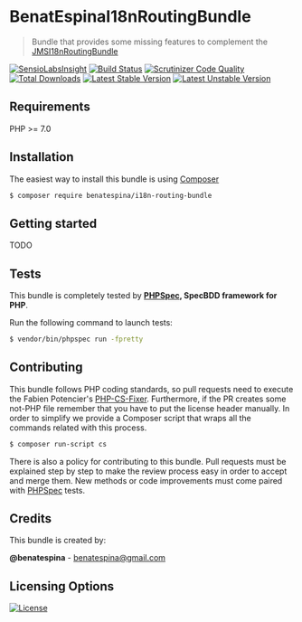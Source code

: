 # BenatEspinaI18nRoutingBundle
> Bundle that provides some missing features to complement the [JMSI18nRoutingBundle][1]

[![SensioLabsInsight](https://insight.sensiolabs.com/projects/66aaf1b9-c8bc-4d03-a831-3311630f5014/mini.png)](https://insight.sensiolabs.com/projects/66aaf1b9-c8bc-4d03-a831-3311630f5014)
[![Build Status](https://travis-ci.org/benatespina/I18nRoutingBundle.svg?branch=master)](https://travis-ci.org/benatespina/I18nRoutingBundle)
[![Scrutinizer Code Quality](https://scrutinizer-ci.com/g/benatespina/I18nRoutingBundle/badges/quality-score.png?b=master)](https://scrutinizer-ci.com/g/benatespina/I18nRoutingBundle/?branch=master)
[![Total Downloads](https://poser.pugx.org/benatespina/i18n-routing-bundle/downloads)](https://packagist.org/packages/benatespina/i18n-routing-bundle)
[![Latest Stable Version](https://poser.pugx.org/benatespina/i18n-routing-bundle/v/stable.svg)](https://packagist.org/packages/benatespina/i18n-routing-bundle)
[![Latest Unstable Version](https://poser.pugx.org/benatespina/i18n-routing-bundle/v/unstable.svg)](https://packagist.org/packages/benatespina/i18n-routing-bundle)

## Requirements
PHP >= 7.0

## Installation
The easiest way to install this bundle is using [Composer][2]
```bash
$ composer require benatespina/i18n-routing-bundle
```

## Getting started
TODO

## Tests
This bundle is completely tested by **[PHPSpec][3], SpecBDD framework for PHP**.

Run the following command to launch tests:
```bash
$ vendor/bin/phpspec run -fpretty
```

## Contributing

This bundle follows PHP coding standards, so pull requests need to execute the Fabien Potencier's [PHP-CS-Fixer][4].
Furthermore, if the PR creates some not-PHP file remember that you have to put the license header manually. In order
to simplify we provide a Composer script that wraps all the commands related with this process.
```bash
$ composer run-script cs
```

There is also a policy for contributing to this bundle. Pull requests must be explained step by step to make the
review process easy in order to accept and merge them. New methods or code improvements must come paired with
[PHPSpec][3] tests.

## Credits
This bundle is created by:
>
**@benatespina** - [benatespina@gmail.com](mailto:benatespina@gmail.com)

## Licensing Options
[![License](https://poser.pugx.org/benatespina/i18n-routing-bundle/license.svg)](https://github.com/benatespina/I18nRoutingBundle/blob/master/LICENSE)

[1]: http://jmsyst.com/bundles/JMSI18nRoutingBundle
[2]: http://getcomposer.org
[3]: http://www.phpspec.net/en/stable/
[4]: http://cs.sensiolabs.org/
